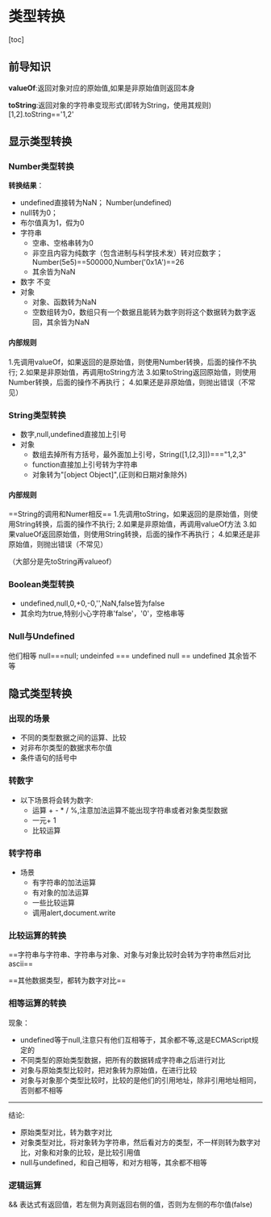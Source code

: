 # 类型转换

[toc]

## 前导知识


**valueOf**:返回对象对应的原始值,如果是非原始值则返回本身

**toString**:返回对象的字符串变现形式(即转为String，使用其规则) [1,2].toString=='1,2'

## 显示类型转换

### Number类型转换

**转换结果**：

- undefined直接转为NaN； Number(undefined)
- null转为0；
- 布尔值真为1，假为0
- 字符串
  - 空串、空格串转为0
  - 非空且内容为纯数字（包含进制与科学技术发）转对应数字；Number(5e5)==500000,Number('0x1A')==26
  - 其余皆为NaN
- 数字 不变
- 对象
  - 对象、函数转为NaN
  - 空数组转为0，数组只有一个数据且能转为数字则将这个数据转为数字返回，其余皆为NaN

#### 内部规则

1.先调用valueOf，如果返回的是原始值，则使用Number转换，后面的操作不执行;
2.如果是非原始值，再调用toString方法
3.如果toString返回原始值，则使用Number转换，后面的操作不再执行；
4.如果还是非原始值，则抛出错误（不常见）

### String类型转换

* 数字,null,undefined直接加上引号
* 对象
  * 数组去掉所有方括号，最外面加上引号，String([1,[2,3]])==="1,2,3"
  * function直接加上引号转为字符串
  * 对象转为"[object Object]",(正则和日期对象除外)

#### 内部规则
==String的调用和Numer相反==
1.先调用toString，如果返回的是原始值，则使用String转换，后面的操作不执行;
2.如果是非原始值，再调用valueOf方法
3.如果valueOf返回原始值，则使用String转换，后面的操作不再执行；
4.如果还是非原始值，则抛出错误（不常见）

（大部分是先toString再valueof）

### Boolean类型转换

* undefined,null,0,+0,-0,'',NaN,false皆为false
* 其余均为true,特别小心字符串'false'，'0'，空格串等

###  Null与Undefined

他们相等
null===null;
undeinfed === undefined
null == undefined
其余皆不等



## 隐式类型转换

### 出现的场景

* 不同的类型数据之间的运算、比较
* 对非布尔类型的数据求布尔值
* 条件语句的括号中

### 转数字

- 以下场景将会转为数字:
  - 运算 + - * / %,注意加法运算不能出现字符串或者对象类型数据
  - 一元+ 1
  - 比较运算

### 转字符串

- 场景
  - 有字符串的加法运算
  - 有对象的加法运算
  - 一些比较运算
  - 调用alert,document.write

### 比较运算的转换

==字符串与字符串、字符串与对象、对象与对象比较时会转为字符串然后对比 ascii==

==其他数据类型，都转为数字对比==


### 相等运算的转换

现象：
* undefined等于null,注意只有他们互相等于，其余都不等,这是ECMAScript规定的
* 不同类型的原始类型数据，把所有的数据转成字符串之后进行对比
* 对象与原始类型比较时，把对象转为原始值，在进行比较
* 对象与对象那个类型比较时，比较的是他们的引用地址，除非引用地址相同，否则都不相等

---
结论:

- 原始类型对比，转为数字对比
- 对象类型对比，将对象转为字符串，然后看对方的类型，不一样则转为数字对比，对象和对象的比较，是比较引用值
- null与undefined，和自己相等，和对方相等，其余都不相等

### 逻辑运算

&&  表达式有返回值，若左侧为真则返回右侧的值，否则为左侧的布尔值(false)


